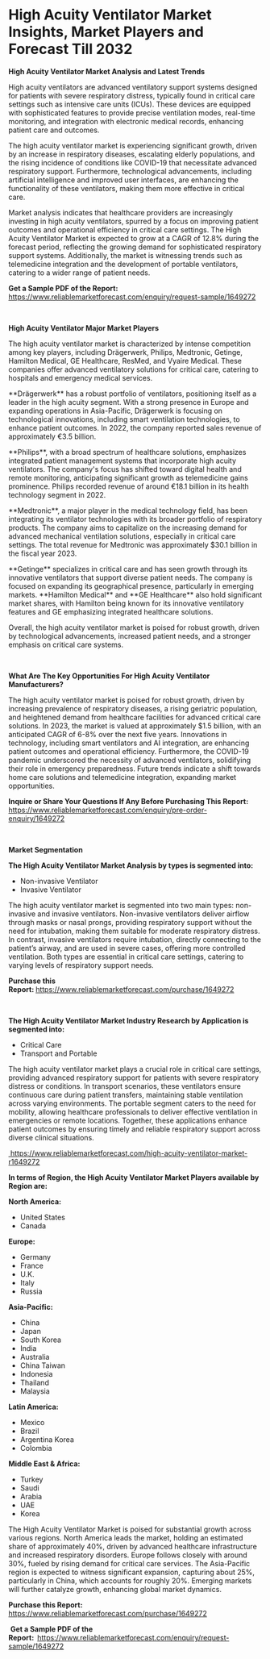 <p><h1>High Acuity Ventilator Market Insights, Market Players and Forecast Till 2032</h1></p><p><strong>High Acuity Ventilator Market Analysis and Latest Trends</strong></p>
<p><p>High acuity ventilators are advanced ventilatory support systems designed for patients with severe respiratory distress, typically found in critical care settings such as intensive care units (ICUs). These devices are equipped with sophisticated features to provide precise ventilation modes, real-time monitoring, and integration with electronic medical records, enhancing patient care and outcomes.</p><p>The high acuity ventilator market is experiencing significant growth, driven by an increase in respiratory diseases, escalating elderly populations, and the rising incidence of conditions like COVID-19 that necessitate advanced respiratory support. Furthermore, technological advancements, including artificial intelligence and improved user interfaces, are enhancing the functionality of these ventilators, making them more effective in critical care.</p><p>Market analysis indicates that healthcare providers are increasingly investing in high acuity ventilators, spurred by a focus on improving patient outcomes and operational efficiency in critical care settings. The High Acuity Ventilator Market is expected to grow at a CAGR of 12.8% during the forecast period, reflecting the growing demand for sophisticated respiratory support systems. Additionally, the market is witnessing trends such as telemedicine integration and the development of portable ventilators, catering to a wider range of patient needs.</p></p>
<p><strong>Get a Sample PDF of the Report:&nbsp;</strong> <a href="https://www.reliablemarketforecast.com/enquiry/request-sample/1649272?utm_campaign=3445&utm_medium=2&utm_source=Github&utm_content=ia&utm_term=13042025&utm_id=high-acuity-ventilator">https://www.reliablemarketforecast.com/enquiry/request-sample/1649272</a></p>
<p>&nbsp;</p>
<p><strong>High Acuity Ventilator Major Market Players</strong></p>
<p><p>The high acuity ventilator market is characterized by intense competition among key players, including Drägerwerk, Philips, Medtronic, Getinge, Hamilton Medical, GE Healthcare, ResMed, and Vyaire Medical. These companies offer advanced ventilatory solutions for critical care, catering to hospitals and emergency medical services. </p><p>**Drägerwerk** has a robust portfolio of ventilators, positioning itself as a leader in the high acuity segment. With a strong presence in Europe and expanding operations in Asia-Pacific, Drägerwerk is focusing on technological innovations, including smart ventilation technologies, to enhance patient outcomes. In 2022, the company reported sales revenue of approximately €3.5 billion.</p><p>**Philips**, with a broad spectrum of healthcare solutions, emphasizes integrated patient management systems that incorporate high acuity ventilators. The company's focus has shifted toward digital health and remote monitoring, anticipating significant growth as telemedicine gains prominence. Philips recorded revenue of around €18.1 billion in its health technology segment in 2022.</p><p>**Medtronic**, a major player in the medical technology field, has been integrating its ventilator technologies with its broader portfolio of respiratory products. The company aims to capitalize on the increasing demand for advanced mechanical ventilation solutions, especially in critical care settings. The total revenue for Medtronic was approximately $30.1 billion in the fiscal year 2023.</p><p>**Getinge** specializes in critical care and has seen growth through its innovative ventilators that support diverse patient needs. The company is focused on expanding its geographical presence, particularly in emerging markets. **Hamilton Medical** and **GE Healthcare** also hold significant market shares, with Hamilton being known for its innovative ventilatory features and GE emphasizing integrated healthcare solutions.</p><p>Overall, the high acuity ventilator market is poised for robust growth, driven by technological advancements, increased patient needs, and a stronger emphasis on critical care systems.</p></p>
<p>&nbsp;</p>
<p><strong>What Are The Key Opportunities For High Acuity Ventilator Manufacturers?</strong></p>
<p><p>The high acuity ventilator market is poised for robust growth, driven by increasing prevalence of respiratory diseases, a rising geriatric population, and heightened demand from healthcare facilities for advanced critical care solutions. In 2023, the market is valued at approximately $1.5 billion, with an anticipated CAGR of 6-8% over the next five years. Innovations in technology, including smart ventilators and AI integration, are enhancing patient outcomes and operational efficiency. Furthermore, the COVID-19 pandemic underscored the necessity of advanced ventilators, solidifying their role in emergency preparedness. Future trends indicate a shift towards home care solutions and telemedicine integration, expanding market opportunities.</p></p>
<p><strong>Inquire or Share Your Questions If Any Before Purchasing This Report:</strong> <a href="https://www.reliablemarketforecast.com/enquiry/pre-order-enquiry/1649272?utm_campaign=3445&utm_medium=2&utm_source=Github&utm_content=ia&utm_term=13042025&utm_id=high-acuity-ventilator">https://www.reliablemarketforecast.com/enquiry/pre-order-enquiry/1649272</a></p>
<p>&nbsp;</p>
<p><strong>Market Segmentation</strong></p>
<p><strong>The High Acuity Ventilator Market Analysis by types is segmented into:</strong></p>
<p><ul><li>Non-invasive Ventilator</li><li>Invasive Ventilator</li></ul></p>
<p><p>The high acuity ventilator market is segmented into two main types: non-invasive and invasive ventilators. Non-invasive ventilators deliver airflow through masks or nasal prongs, providing respiratory support without the need for intubation, making them suitable for moderate respiratory distress. In contrast, invasive ventilators require intubation, directly connecting to the patient’s airway, and are used in severe cases, offering more controlled ventilation. Both types are essential in critical care settings, catering to varying levels of respiratory support needs.</p></p>
<p><strong>Purchase this Report:&nbsp;</strong><a href="https://www.reliablemarketforecast.com/purchase/1649272?utm_campaign=3445&utm_medium=2&utm_source=Github&utm_content=ia&utm_term=13042025&utm_id=high-acuity-ventilator">https://www.reliablemarketforecast.com/purchase/1649272</a></p>
<p>&nbsp;</p>
<p><strong>The High Acuity Ventilator Market Industry Research by Application is segmented into:</strong></p>
<p><ul><li>Critical Care</li><li>Transport and Portable</li></ul></p>
<p><p>The high acuity ventilator market plays a crucial role in critical care settings, providing advanced respiratory support for patients with severe respiratory distress or conditions. In transport scenarios, these ventilators ensure continuous care during patient transfers, maintaining stable ventilation across varying environments. The portable segment caters to the need for mobility, allowing healthcare professionals to deliver effective ventilation in emergencies or remote locations. Together, these applications enhance patient outcomes by ensuring timely and reliable respiratory support across diverse clinical situations.</p></p>
<p><a href="https://www.reliablemarketforecast.com/high-acuity-ventilator-market-r1649272?utm_campaign=3445&utm_medium=2&utm_source=Github&utm_content=ia&utm_term=13042025&utm_id=high-acuity-ventilator">&nbsp;https://www.reliablemarketforecast.com/high-acuity-ventilator-market-r1649272</a></p>
<p><strong>In terms of Region, the High Acuity Ventilator Market Players available by Region are:</strong></p>
<p>
    <p> <strong> North America: </strong>
        <ul>
            <li>United States</li>
            <li>Canada</li>
        </ul>
        </p> 
    <p> <strong> Europe: </strong>
        <ul>
            <li>Germany</li>
            <li>France</li>
            <li>U.K.</li>
            <li>Italy</li>
            <li>Russia</li>
        </ul>
        </p> 
    <p> <strong> Asia-Pacific: </strong>
        <ul>
            <li>China</li>
            <li>Japan</li>
            <li>South Korea</li>
            <li>India</li>
            <li>Australia</li>
            <li>China Taiwan</li>
            <li>Indonesia</li>
            <li>Thailand</li>
            <li>Malaysia</li>
        </ul>
        </p> 
    <p> <strong> Latin America: </strong>
        <ul>
            <li>Mexico</li>
            <li>Brazil</li>
            <li>Argentina Korea</li>
            <li>Colombia</li>
        </ul>
        </p> 
    <p> <strong> Middle East & Africa: </strong>
        <ul>
            <li>Turkey</li>
            <li>Saudi</li>
            <li>Arabia</li>
            <li>UAE</li>
            <li>Korea</li>
        </ul>
    </p>
    </p>
<p><p>The High Acuity Ventilator Market is poised for substantial growth across various regions. North America leads the market, holding an estimated share of approximately 40%, driven by advanced healthcare infrastructure and increased respiratory disorders. Europe follows closely with around 30%, fueled by rising demand for critical care services. The Asia-Pacific region is expected to witness significant expansion, capturing about 25%, particularly in China, which accounts for roughly 20%. Emerging markets will further catalyze growth, enhancing global market dynamics.</p></p>
<p><strong>Purchase this Report: </strong><a href="https://www.reliablemarketforecast.com/purchase/1649272?utm_campaign=3445&utm_medium=2&utm_source=Github&utm_content=ia&utm_term=13042025&utm_id=high-acuity-ventilator">https://www.reliablemarketforecast.com/purchase/1649272</a></p>
<p>&nbsp;<strong>Get a Sample PDF of the Report:&nbsp;&nbsp;</strong><a href="https://www.reliablemarketforecast.com/enquiry/request-sample/1649272?utm_campaign=3445&utm_medium=2&utm_source=Github&utm_content=ia&utm_term=13042025&utm_id=high-acuity-ventilator">https://www.reliablemarketforecast.com/enquiry/request-sample/1649272</a></p>
<p><strong></strong></p>
<p><p></p><p></p><p></p></p>